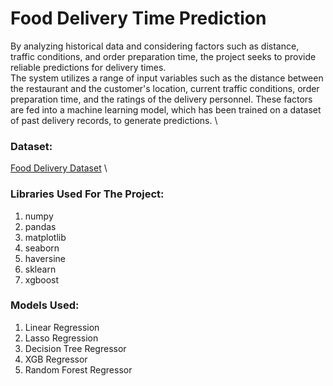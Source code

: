 # Food Delivery Time Prediction
By analyzing historical data and considering factors such as distance, traffic conditions, and order preparation time, the project seeks to provide reliable predictions for delivery times.\
The system utilizes a range of input variables such as the distance between the restaurant and the customer's location, current traffic conditions, order preparation time, and the ratings of the delivery personnel. These factors are fed into a machine learning model, which has been trained on a dataset of past delivery records, to generate predictions. \

### Dataset:
[Food Delivery Dataset](https://www.kaggle.com/datasets/gauravmalik26/food-delivery-dataset) \

### Libraries Used For The Project:
1. numpy
2. pandas
3. matplotlib
4. seaborn
5. haversine
6. sklearn
7. xgboost

### Models Used:
1. Linear Regression
2. Lasso Regression
3. Decision Tree Regressor
4. XGB Regressor
5. Random Forest Regressor
